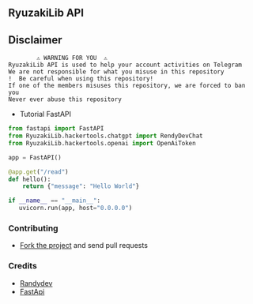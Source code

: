 ## RyuzakiLib API

## Disclaimer
```
        ⚠️ WARNING FOR YOU ️ ️⚠️
RyuzakiLib API is used to help your account activities on Telegram
We are not responsible for what you misuse in this repository
!  Be careful when using this repository!
If one of the members misuses this repository, we are forced to ban you
Never ever abuse this repository
```

- Tutorial FastAPI
```python
from fastapi import FastAPI
from RyuzakiLib.hackertools.chatgpt import RendyDevChat
from RyuzakiLib.hackertools.openai import OpenAiToken

app = FastAPI()

@app.get("/read")
def hello():
    return {"message": "Hello World"}

if __name__ == "__main__":
   uvicorn.run(app, host="0.0.0.0")
```

### Contributing
* [Fork the project](https://github.com/TeamKillerX/RyuzakiLib) and send pull requests

### Credits
* [Randydev](https://github.com/TeamKillerX/)
* [FastApi](https://github.com/CYCNO/Direct-Download-API)
